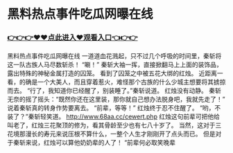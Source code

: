 # 黑料热点事件吃瓜网曝在线

### <a href="https://github.com/kajuf/hait/issues/1">👉👉👉♥♥点此进入♥观看入口👈👉👉</a>

黑料热点事件吃瓜网曝在线
一道道血花溅起，只不过几个呼吸的时间里，秦斩将这一队古族人马尽数斩杀！
    “唰！”
    秦斩大袖一挥，直接掀翻马上上面的装饰品，露出特殊的神秘金属打造的囚笼。
    看到了囚笼之中被五花大绑的红烛。
    近距离一看，的确是一个大美人，而且穿着惹火，难怪那个古族的什么少城主想要将其掳掠而去。
    “行了，我知道你已经醒了，别装睡了。”秦斩说道。
    红烛没有动静。
    秦斩无奈的摇了摇头：“既然你还在这里装，那你就自己想办法脱身吧，我就先走了！”
    说着秦斩真的转身作势要离去。
    “前辈，等等！”
    红烛终于忍不住醒了。
    “哟，不装了？”秦斩轻笑道。
    http://www.68aa.cc/cewert.php
    红烛这句前辈可把他给叫老了，红烛三花聚顶的修为，看其骨龄至少也有七八十岁了。
    当然，这对于三花境那漫长的寿元来说压根不算什么，一整个人生才刚刚开了点头而已。
    但是对于秦斩来说，红烛可以算他奶奶辈的人了！
    “前辈何必取笑晚辈
